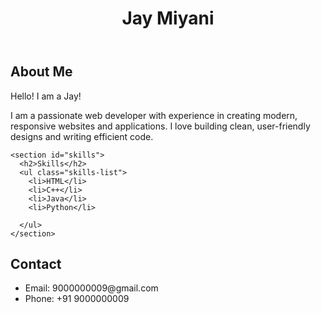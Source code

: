 <!DOCTYPE html>
<html lang="en">
<head>
  
  
  </style>
</head>
<body>
  <header>
    <h1>Jay Miyani</h1>

  </header>

  <main>
    <section id="about">
      <h2>About Me</h2>
      <p>
        Hello! I am a Jay!<p></p>     
          I am a  passionate web developer with experience in creating modern, responsive websites and applications. I love building clean, user-friendly designs and writing efficient code.
      </p>
    </section>

    <section id="skills">
      <h2>Skills</h2>
      <ul class="skills-list">
        <li>HTML</li>
        <li>C++</li>
        <li>Java</li>
        <li>Python</li>

      </ul>
    </section>
 <section id="contact">
      <h2>Contact</h2>
      <ul>
        <li>Email: 9000000009@gmail.com</li>
        <li>Phone:  +91 9000000009 </li>
    </section>
  </main>

</body>
</html>
